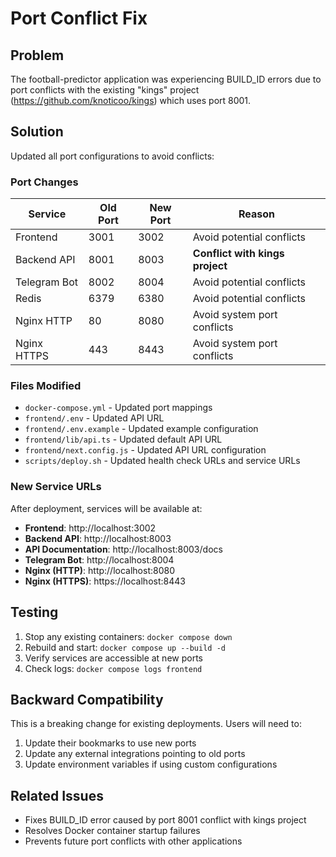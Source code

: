 # Port Conflict Fix

## Problem
The football-predictor application was experiencing BUILD_ID errors due to port conflicts with the existing "kings" project (https://github.com/knoticoo/kings) which uses port 8001.

## Solution
Updated all port configurations to avoid conflicts:

### Port Changes
| Service | Old Port | New Port | Reason |
|---------|----------|----------|---------|
| Frontend | 3001 | 3002 | Avoid potential conflicts |
| Backend API | 8001 | 8003 | **Conflict with kings project** |
| Telegram Bot | 8002 | 8004 | Avoid potential conflicts |
| Redis | 6379 | 6380 | Avoid potential conflicts |
| Nginx HTTP | 80 | 8080 | Avoid system port conflicts |
| Nginx HTTPS | 443 | 8443 | Avoid system port conflicts |

### Files Modified
- `docker-compose.yml` - Updated port mappings
- `frontend/.env` - Updated API URL
- `frontend/.env.example` - Updated example configuration
- `frontend/lib/api.ts` - Updated default API URL
- `frontend/next.config.js` - Updated API URL configuration
- `scripts/deploy.sh` - Updated health check URLs and service URLs

### New Service URLs
After deployment, services will be available at:
- **Frontend**: http://localhost:3002
- **Backend API**: http://localhost:8003
- **API Documentation**: http://localhost:8003/docs
- **Telegram Bot**: http://localhost:8004
- **Nginx (HTTP)**: http://localhost:8080
- **Nginx (HTTPS)**: https://localhost:8443

## Testing
1. Stop any existing containers: `docker compose down`
2. Rebuild and start: `docker compose up --build -d`
3. Verify services are accessible at new ports
4. Check logs: `docker compose logs frontend`

## Backward Compatibility
This is a breaking change for existing deployments. Users will need to:
1. Update their bookmarks to use new ports
2. Update any external integrations pointing to old ports
3. Update environment variables if using custom configurations

## Related Issues
- Fixes BUILD_ID error caused by port 8001 conflict with kings project
- Resolves Docker container startup failures
- Prevents future port conflicts with other applications